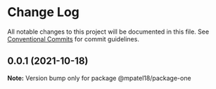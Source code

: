 # Change Log

All notable changes to this project will be documented in this file.
See [Conventional Commits](https://conventionalcommits.org) for commit guidelines.

## 0.0.1 (2021-10-18)

**Note:** Version bump only for package @mpatel18/package-one
